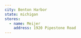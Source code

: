 ```yaml
---
city: Benton Harbor
state: michigan
stores:
  - name: Meijer
    address: 1920 Pipestone Road
---
```

